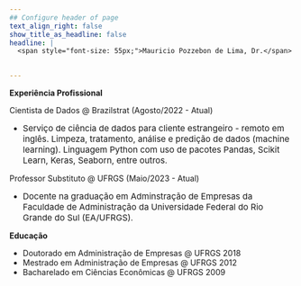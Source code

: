 ```yaml
---
## Configure header of page
text_align_right: false
show_title_as_headline: false
headline: |
  <span style="font-size: 55px;">Mauricio Pozzebon de Lima, Dr.</span>
  

---
```


<!-- this is a subheadline -->

**Experiência Profissional**

Cientista de Dados @ Brazilstrat (Agosto/2022 - Atual)
- <span style="font-size: 15px;">Serviço de ciência de dados para cliente estrangeiro - remoto em inglês. Limpeza, tratamento, análise e predição de dados (machine learning). Linguagem Python com uso de pacotes Pandas, Scikit Learn, Keras, Seaborn, entre outros</span>.
 
Professor Substituto @ UFRGS (Maio/2023 - Atual)
- <span style="font-size: 15px;">Docente na graduação em Adminstração de Empresas da Faculdade de Administração da Universidade Federal do Rio Grande do Sul (EA/UFRGS)</span>.

**Educação**

- Doutorado em Administração de Empresas @ UFRGS 2018
- Mestrado em Administração de Empresas @ UFRGS 2012
- Bacharelado em Ciências Econômicas @ UFRGS 2009



